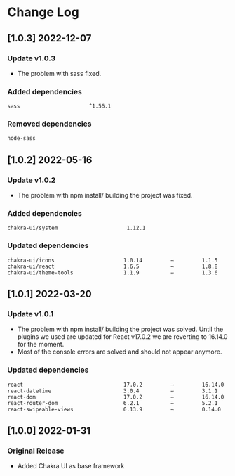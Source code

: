 # Change Log
## [1.0.3] 2022-12-07

### Update v1.0.3

- The problem with sass fixed.

### Added dependencies

```
sass                      ^1.56.1
```
### Removed dependencies

```
node-sass
```

## [1.0.2] 2022-05-16

### Update v1.0.2

- The problem with npm install/ building the project was fixed.

### Added dependencies

```
chakra-ui/system                      1.12.1
```

### Updated dependencies

```
chakra-ui/icons                      1.0.14         →         1.1.5
chakra-ui/react                      1.6.5          →         1.8.8
chakra-ui/theme-tools                1.1.9          →         1.3.6
```

## [1.0.1] 2022-03-20

### Update v1.0.1

- The problem with npm install/ building the project was solved. Until the plugins we used are updated for React v17.0.2 we are reverting to 16.14.0 for the moment.
- Most of the console errors are solved and should not appear anymore.

### Updated dependencies

```
react                                17.0.2         →         16.14.0
react-datetime                       3.0.4          →         3.1.1
react-dom                            17.0.2         →         16.14.0
react-router-dom                     6.2.1          →         5.2.1
react-swipeable-views                0.13.9         →         0.14.0
```

## [1.0.0] 2022-01-31

### Original Release

- Added Chakra UI as base framework
